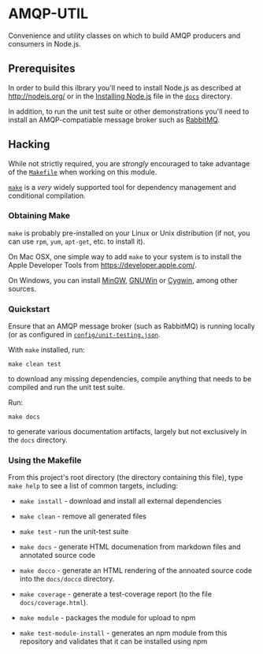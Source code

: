 # AMQP-UTIL

Convenience and utility classes on which to build AMQP producers and consumers in Node.js.

<!-- toc -->

## Prerequisites

In order to build this ilbrary you'll need to install Node.js as
described at <http://nodejs.org/> or in the
[Installing Node.js](./docs/installing-nodejs.md) file in the
[`docs`](./docs) directory.

In addition, to run the unit test suite or other demonstrations you'll
need to install an AMQP-compatiable message broker such as
[RabbitMQ](http://www.rabbitmq.com/).

## Hacking

While not strictly required, you are *strongly* encouraged to take
advantage of the [`Makefile`](./Makefile) when working on this module.

[`make`](http://www.gnu.org/software/make/) is a *very* widely
supported tool for dependency management and conditional compilation.

### Obtaining Make

`make` is probably pre-installed on your Linux or Unix distribution (if
not, you can use `rpm`, `yum`, `apt-get`, etc. to install it).

On Mac OSX, one simple way to add `make` to your system is to install
the Apple Developer Tools from <https://developer.apple.com/>.

On Windows, you can install [MinGW](http://www.mingw.org/),
[GNUWin](http://gnuwin32.sourceforge.net/packages/make.htm) or
[Cygwin](https://www.cygwin.com/), among other sources.

### Quickstart

Ensure that an AMQP message broker (such as RabbitMQ) is running
locally (or as configured in
[`config/unit-testing.json`](./config/unit-testing.json).

With `make` installed, run:

    make clean test

to download any missing dependencies, compile anything that needs to
be compiled and run the unit test suite.

Run:

    make docs

to generate various documentation artifacts, largely but not
exclusively in the `docs` directory.

### Using the Makefile

From this project's root directory (the directory containing this
file), type `make help` to see a list of common targets, including:

 * `make install` - download and install all external dependencies

 * `make clean` - remove all generated files

 * `make test` - run the unit-test suite

 * `make docs` - generate HTML documenation from markdown files and
   annotated source code

 * `make docco` - generate an HTML rendering of the annoated source
   code into the `docs/docco` directory.

 * `make coverage` - generate a test-coverage report (to the file
   `docs/coverage.html`).

 * `make module` - packages the module for upload to npm

 * `make test-module-install` - generates an npm module from this
   repository and validates that it can be installed using npm
